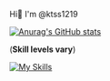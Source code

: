 Hi👋 I'm @ktss1219

[![Anurag's GitHub stats](https://github-readme-stats.vercel.app/api?username=ktss1219&theme=merko&show_icons=true)](https://github.com/anuraghazra/github-readme-stats)

(**Skill levels vary**)

[![My Skills](https://skillicons.dev/icons?i=python,js,ts,html,css,pug,java)](https://skillicons.dev)

<!--
**ktss1219/ktss1219** is a ✨ _special_ ✨ repository because its `README.md` (this file) appears on your GitHub profile.

Here are some ideas to get you started:

- 🔭 I’m currently working on ...
- 🌱 I’m currently learning ...
- 👯 I’m looking to collaborate on ...
- 🤔 I’m looking for help with ...
- 💬 Ask me about ...
- 📫 How to reach me: ...
- 😄 Pronouns: ...
- ⚡ Fun fact: ...
-->
